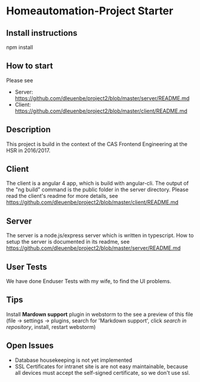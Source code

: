 # Homeautomation-Project Starter

## Install instructions
npm install

## How to start
Please see
+ Server: https://github.com/dleuenbe/project2/blob/master/server/README.md
+ Client: https://github.com/dleuenbe/project2/blob/master/client/README.md

## Description
This project is build in the context of the CAS Frontend Engineering at the HSR in 2016/2017.

## Client
The client is a angular 4 app, which is build with angular-cli. The output of the "ng build" command is the public folder in the server directory.
Please read the client's readme for more details, see https://github.com/dleuenbe/project2/blob/master/client/README.md

## Server
The server is a node.js/express server which is written in typescript. How to setup the server is documented in its readme, see
https://github.com/dleuenbe/project2/blob/master/server/README.md

## User Tests
We have done Enduser Tests with my wife, to find the UI problems.
 
## Tips
Install **Mardown support** plugin in webstorm to the see a preview of this file (file -> settings -> plugins, search for 'Markdown support', click *search in repository*, install, restart webstorm)

## Open Issues
+ Database housekeeping is not yet implemented
+ SSL Certificates for intranet site is are not easy maintainable, because all devices must accept the self-signed certificate, so we don't use ssl.
